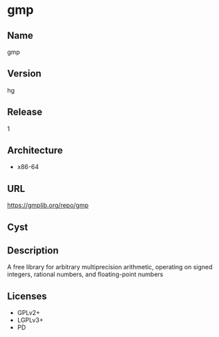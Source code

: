 # gmp

## Name
gmp

## Version
hg

## Release
1

## Architecture
* x86-64

## URL
https://gmplib.org/repo/gmp

## Cyst

## Description
A free library for arbitrary multiprecision arithmetic, operating on signed
integers, rational numbers, and floating-point numbers

## Licenses
* GPLv2+
* LGPLv3+
* PD
